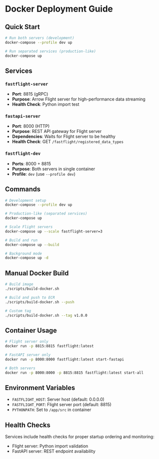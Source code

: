 # Docker Deployment Guide

## Quick Start

```bash
# Run both servers (development)
docker-compose --profile dev up

# Run separated services (production-like)
docker-compose up
```

## Services

### `fastflight-server`
- **Port**: 8815 (gRPC)
- **Purpose**: Arrow Flight server for high-performance data streaming
- **Health Check**: Python import test

### `fastapi-server` 
- **Port**: 8000 (HTTP)
- **Purpose**: REST API gateway for Flight server
- **Dependencies**: Waits for Flight server to be healthy
- **Health Check**: GET `/fastflight/registered_data_types`

### `fastflight-dev`
- **Ports**: 8000 + 8815
- **Purpose**: Both servers in single container
- **Profile**: `dev` (use `--profile dev`)

## Commands

```bash
# Development setup
docker-compose --profile dev up

# Production-like (separated services)  
docker-compose up

# Scale Flight servers
docker-compose up --scale fastflight-server=3

# Build and run
docker-compose up --build

# Background mode
docker-compose up -d
```

## Manual Docker Build

```bash
# Build image
./scripts/build-docker.sh

# Build and push to ECR
./scripts/build-docker.sh --push

# Custom tag
./scripts/build-docker.sh --tag v1.0.0
```

## Container Usage

```bash
# Flight server only
docker run -p 8815:8815 fastflight:latest

# FastAPI server only  
docker run -p 8000:8000 fastflight:latest start-fastapi

# Both servers
docker run -p 8000:8000 -p 8815:8815 fastflight:latest start-all
```

## Environment Variables

- `FASTFLIGHT_HOST`: Server host (default: 0.0.0.0)
- `FASTFLIGHT_PORT`: Flight server port (default: 8815)
- `PYTHONPATH`: Set to `/app/src` in container

## Health Checks

Services include health checks for proper startup ordering and monitoring:
- Flight server: Python import validation
- FastAPI server: REST endpoint availability
